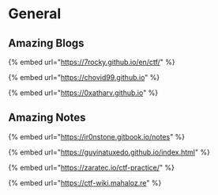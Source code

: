 # General

## Amazing Blogs

{% embed url="https://7rocky.github.io/en/ctf/" %}

{% embed url="https://chovid99.github.io" %}

{% embed url="https://0xatharv.github.io" %}

## Amazing Notes

{% embed url="https://ir0nstone.gitbook.io/notes" %}

{% embed url="https://guyinatuxedo.github.io/index.html" %}

{% embed url="https://zaratec.io/ctf-practice/" %}

{% embed url="https://ctf-wiki.mahaloz.re" %}
